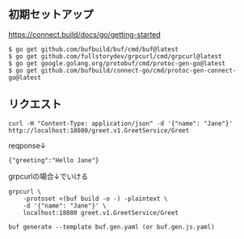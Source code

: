 ## 初期セットアップ
https://connect.build/docs/go/getting-started

```shell
$ go get github.com/bufbuild/buf/cmd/buf@latest
$ go get github.com/fullstorydev/grpcurl/cmd/grpcurl@latest
$ go get google.golang.org/protobuf/cmd/protoc-gen-go@latest
$ go get github.com/bufbuild/connect-go/cmd/protoc-gen-connect-go@latest
```

## リクエスト
```shell
curl -H "Content-Type: application/json" -d '{"name": "Jane"}' http://localhost:18080/greet.v1.GreetService/Greet
```
reqponse↓
```shell
{"greeting":"Hello Jane"}
```

grpcurlの場合↓でいける
```shell
grpcurl \
    -protoset <(buf build -o -) -plaintext \
    -d '{"name": "Jane"}' \
    localhost:18080 greet.v1.GreetService/Greet
```

```shell
buf generate --template buf.gen.yaml (or buf.gen.js.yaml)
```